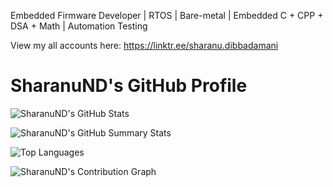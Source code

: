 Embedded Firmware Developer | RTOS | Bare-metal | Embedded C + CPP + DSA + Math | Automation Testing

View my all accounts here: 
https://linktr.ee/sharanu.dibbadamani


# SharanuND's GitHub Profile

![SharanuND's GitHub Stats](https://github-readme-stats.vercel.app/api?username=SharanuND&show_icons=true&theme=radical&count_private=true)

![SharanuND's GitHub Summary Stats](https://github-profile-summary-cards.vercel.app/api/cards/stats?username=SharanuND&theme=radical)

![Top Languages](https://github-readme-stats.vercel.app/api/top-langs/?username=SharanuND&layout=compact&theme=radical&hide=html,css,javascript)

![SharanuND's Contribution Graph](https://github-readme-activity-graph.vercel.app/graph?username=SharanuND&theme=radical)
